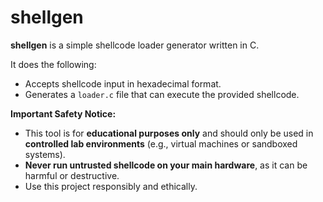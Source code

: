 # shellgen

**shellgen** is a simple shellcode loader generator written in C.

It does the following:

- Accepts shellcode input in hexadecimal format.
- Generates a `loader.c` file that can execute the provided shellcode.

**Important Safety Notice:**

- This tool is for **educational purposes only** and should only be used in **controlled lab environments** (e.g., virtual machines or sandboxed systems).  
- **Never run untrusted shellcode on your main hardware**, as it can be harmful or destructive.  
- Use this project responsibly and ethically.